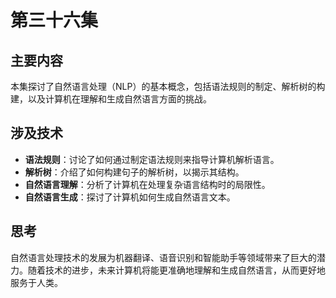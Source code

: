# 第三十六集

## 主要内容

本集探讨了自然语言处理（NLP）的基本概念，包括语法规则的制定、解析树的构建，以及计算机在理解和生成自然语言方面的挑战。

## 涉及技术

- **语法规则**：讨论了如何通过制定语法规则来指导计算机解析语言。
- **解析树**：介绍了如何构建句子的解析树，以揭示其结构。
- **自然语言理解**：分析了计算机在处理复杂语言结构时的局限性。
- **自然语言生成**：探讨了计算机如何生成自然语言文本。

## 思考

自然语言处理技术的发展为机器翻译、语音识别和智能助手等领域带来了巨大的潜力。随着技术的进步，未来计算机将能更准确地理解和生成自然语言，从而更好地服务于人类。

